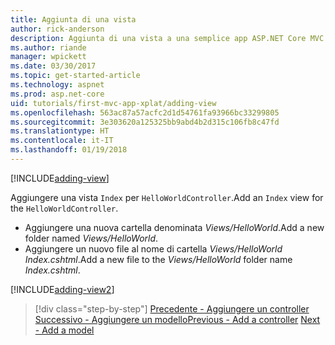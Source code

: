 ```yaml
---
title: Aggiunta di una vista
author: rick-anderson
description: Aggiunta di una vista a una semplice app ASP.NET Core MVC
ms.author: riande
manager: wpickett
ms.date: 03/30/2017
ms.topic: get-started-article
ms.technology: aspnet
ms.prod: asp.net-core
uid: tutorials/first-mvc-app-xplat/adding-view
ms.openlocfilehash: 563ac87a57acfc2d1d54761fa93966bc33299805
ms.sourcegitcommit: 3e303620a125325bb9abd4b2d315c106fb8c47fd
ms.translationtype: HT
ms.contentlocale: it-IT
ms.lasthandoff: 01/19/2018
---
```

[!INCLUDE[adding-view](../../includes/mvc-intro/adding_view1.md)]

<span data-ttu-id="b6916-103">Aggiungere una vista `Index` per `HelloWorldController`.</span><span class="sxs-lookup"><span data-stu-id="b6916-103">Add an `Index` view for the `HelloWorldController`.</span></span>

* <span data-ttu-id="b6916-104">Aggiungere una nuova cartella denominata *Views/HelloWorld*.</span><span class="sxs-lookup"><span data-stu-id="b6916-104">Add a new folder named *Views/HelloWorld*.</span></span>
* <span data-ttu-id="b6916-105">Aggiungere un nuovo file al nome di cartella *Views/HelloWorld* *Index.cshtml*.</span><span class="sxs-lookup"><span data-stu-id="b6916-105">Add a new file to the *Views/HelloWorld* folder name *Index.cshtml*.</span></span>

[!INCLUDE[adding-view2](../../includes/mvc-intro/adding_view2.md)]

>[!div class="step-by-step"]
<span data-ttu-id="b6916-106">[Precedente - Aggiungere un controller](adding-controller.md)
[Successivo - Aggiungere un modello](adding-model.md)</span><span class="sxs-lookup"><span data-stu-id="b6916-106">[Previous - Add a controller](adding-controller.md)
[Next - Add a model](adding-model.md)</span></span>
